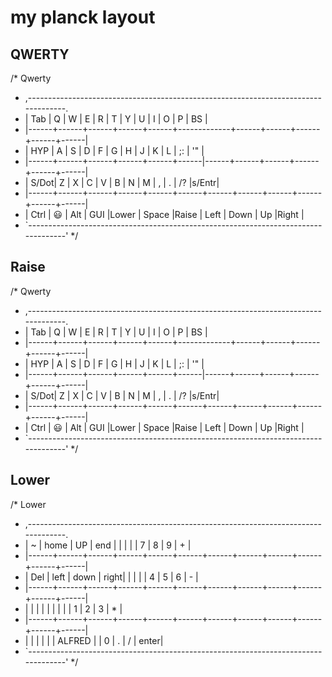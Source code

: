 # my planck layout

## QWERTY

  /* Qwerty
   * ,-----------------------------------------------------------------------------------.
   * | Tab  |   Q  |   W  |   E  |   R  |   T  |   Y  |   U  |   I  |   O  |   P  |  BS  |
   * |------+------+------+------+------+-------------+------+------+------+------+------|
   * | HYP  |   A  |   S  |   D  |   F  |   G  |   H  |   J  |   K  |   L  |   ;: |  '"  |
   * |------+------+------+------+------+------|------+------+------+------+------+------|
   * | S/Dot|   Z  |   X  |   C  |   V  |   B  |   N  |   M  |   ,  |   .  |   /? |s/Entr|
   * |------+------+------+------+------+------+------+------+------+------+------+------|
   * | Ctrl |  😃  | Alt  | GUI  |Lower |    Space    |Raise | Left | Down |  Up  |Right |
   * `-----------------------------------------------------------------------------------'
   */

## Raise

  /* Qwerty
   * ,-----------------------------------------------------------------------------------.
   * | Tab  |   Q  |   W  |   E  |   R  |   T  |   Y  |   U  |   I  |   O  |   P  |  BS  |
   * |------+------+------+------+------+-------------+------+------+------+------+------|
   * | HYP  |   A  |   S  |   D  |   F  |   G  |   H  |   J  |   K  |   L  |   ;: |  '"  |
   * |------+------+------+------+------+------|------+------+------+------+------+------|
   * | S/Dot|   Z  |   X  |   C  |   V  |   B  |   N  |   M  |   ,  |   .  |   /? |s/Entr|
   * |------+------+------+------+------+------+------+------+------+------+------+------|
   * | Ctrl |  😃  | Alt  | GUI  |Lower |    Space    |Raise | Left | Down |  Up  |Right |
   * `-----------------------------------------------------------------------------------'
   */

## Lower

  /* Lower
   * ,-----------------------------------------------------------------------------------.
   * |   ~  | home |  UP  | end  |      |      |      |      |   7  |   8  |   9  |  +   |
   * |------+------+------+------+------+------+------+------+------+------+------+------|
   * | Del  | left | down | right|      |      |      |      |   4  |   5  |   6  |  -   |
   * |------+------+------+------+------+------+------+------+------+------+------+------|
   * |      |      |      |      |      |      |      |      |   1  |   2  |   3  |  *   |
   * |------+------+------+------+------+------+------+------+------+------+------+------|
   * |      |      |      |      |      |   ALFRED    |      |   0  |   .  |   /  | enter|
   * `-----------------------------------------------------------------------------------'
   */
